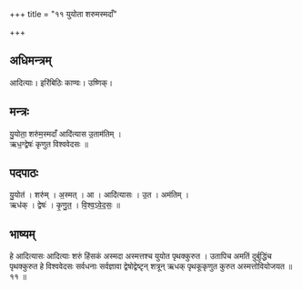 +++
title = "११ युयोता शरुमस्मदाँ"

+++
## अधिमन्त्रम्
आदित्याः। इरिंबिठिः काण्वः। उष्णिक्।

## मन्त्रः
यु॒योता॒ शरु॑म॒स्मदाँ आदि॑त्यास उ॒ताम॑तिम् ।  
ऋध॒ग्द्वेषः॑ कृणुत विश्ववेदसः ॥

## पदपाठः
यु॒योत॑ । शरु॑म् । अ॒स्मत् । आ । आदि॑त्यासः । उ॒त । अम॑तिम् ।  
ऋध॑क् । द्वेषः॑ । कृ॒णु॒त॒ । वि॒श्व॒ऽवे॒द॒सः॒ ॥

## भाष्यम्
हे आदित्यासः आदित्याः शरुं हिंसकं अस्मदा अस्मत्तश्च युयोत पृथक्कुरुत । उतापिच अमतिं दुर्बुद्धिंच पृथक्कुरुत हे विश्ववेदसः सर्वधनाः सर्वज्ञावा द्वेषोद्वेष्टृन् शत्रून् ऋधक् पृथकूकृणुत कुरुत अस्मत्तोवियोजयत ॥ ११ ॥